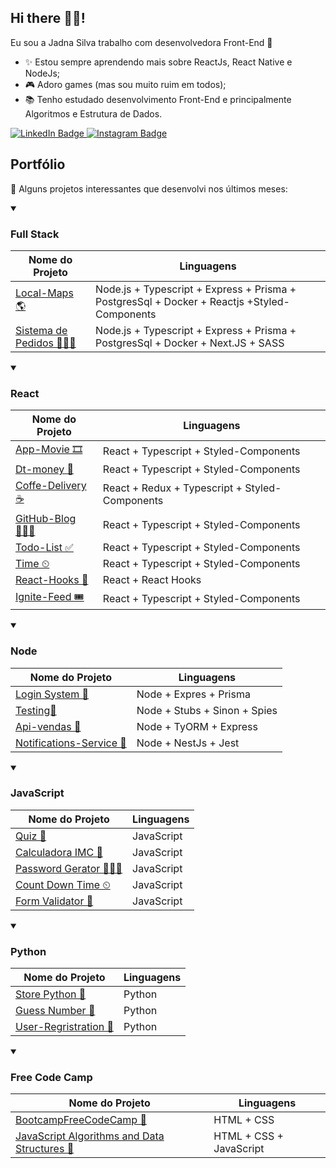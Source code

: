 ## Hi there 🖐🏾!

Eu sou a Jadna Silva trabalho com desenvolvedora Front-End 🚀

- ✨ Estou sempre aprendendo mais sobre ReactJs, React Native e NodeJs;
- 🎮 Adoro games (mas sou muito ruim em todos);
- 📚 Tenho estudado desenvolvimento Front-End e principalmente Algoritmos e Estrutura de Dados.


<div id="badges">
  <a href="https://www.linkedin.com/in/jadna-jesus/">
    <img src="https://img.shields.io/badge/LinkedIn-black?style=for-the-badge&logo=linkedin&logoColor=white" alt="LinkedIn Badge"/>
  </a>
  
   <a href="https://www.instagram.com/jadn4/?hl=pt">
    <img src="https://img.shields.io/badge/Instagram-black?style=for-the-badge&logo=instagram&logoColor=white" alt="Instagram Badge"/>
  </a>
</div>



## Portfólio

🤩 Alguns projetos interessantes que desenvolvi nos últimos meses:

<details open>
  <summary><h3>Full Stack </h3></summary>
  
  | Nome do Projeto | Linguagens |
  |------|-------|
  | [Local-Maps 🌎](https://github.com/JadnaSantos/sistema-local-maps) | Node.js + Typescript + Express + Prisma + PostgresSql + Docker + Reactjs +Styled-Components
  | [Sistema de Pedidos 👩🏾‍🍳](https://github.com/JadnaSantos/sistema-de-pedidos) | Node.js + Typescript + Express + Prisma + PostgresSql + Docker + Next.JS + SASS
 
</details> 

<details open>
  <summary><h3>React </h3></summary>
  
  | Nome do Projeto | Linguagens |
  |------|-------|
  | [App-Movie 🎞](https://github.com/JadnaSantos/app-theMovie) | React + Typescript + Styled-Components
  | [Dt-money 💸](https://github.com/JadnaSantos/dt-Money) | React + Typescript + Styled-Components
  | [Coffe-Delivery ☕](https://github.com/JadnaSantos/coffee-delivery) | React + Redux + Typescript + Styled-Components
  | [GitHub-Blog 👨🏾‍💻](https://github.com/JadnaSantos/modulo3-githublog) | React + Typescript + Styled-Components
  | [Todo-List ✅](https://github.com/JadnaSantos/todoList) | React + Typescript + Styled-Components
  | [Time ⏲](https://github.com/JadnaSantos/timeIgnite) | React + Typescript + Styled-Components
  | [React-Hooks 📕](https://github.com/JadnaSantos/reactHooks) | React + React Hooks
  | [Ignite-Feed 🎟](https://github.com/JadnaSantos/igniteFeed) | React + Typescript + Styled-Components
  
</details>  


<details open>
  <summary><h3>Node</h3></summary>
  
  | Nome do Projeto | Linguagens |
  |------|-------|
  | [Login System 🥇](https://github.com/JadnaSantos/loginSystem) |Node + Expres + Prisma 
  | [Testing🧪](https://github.com/JadnaSantos/javascript-testing) | Node + Stubs + Sinon + Spies
  | [Api-vendas 🛒](https://github.com/JadnaSantos/api-vendas) | Node + TyORM + Express
  | [Notifications-Service 💌](https://github.com/JadnaSantos/notifications-service) | Node + NestJs + Jest
  
</details>  

<details open>
  <summary><h3>JavaScript</h3></summary>
  
  | Nome do Projeto | Linguagens |
  |------|-------|
  | [Quiz 🔎](https://github.com/JadnaSantos/QuizApp) | JavaScript
  | [Calculadora IMC 📲](https://github.com/JadnaSantos/CalculateImc) | JavaScript
  | [Password Gerator 👨🏾‍💻](https://github.com/JadnaSantos/Password-Gerator) | JavaScript
  | [Count Down Time ⏲](https://github.com/JadnaSantos/CountDownTime-) | JavaScript
  | [Form Validator 📃](https://github.com/JadnaSantos/form-validator) | JavaScript

</details>  

<details open>
  <summary><h3>Python</h3></summary>
  
  | Nome do Projeto | Linguagens |
  |------|-------|
  | [Store Python 🛒](https://github.com/JadnaSantos/storePython) | Python
  | [Guess Number 🤯](https://github.com/JadnaSantos/guess_number) | Python
  | [User-Regristration 📠](https://github.com/JadnaSantos/user_registration) | Python

</details>  

<details open>
  <summary><h3>Free Code Camp</h3></summary>
  
  | Nome do Projeto | Linguagens |
  |------|-------|
  | [BootcampFreeCodeCamp 🥇](https://github.com/JadnaSantos/BootCampFreeCodeCamp) | HTML + CSS
  | [JavaScript Algorithms and Data Structures 🎲](https://github.com/JadnaSantos/JavaScript-Algorithms-and-Data-Structures) | HTML + CSS + JavaScript
  
</details>  

